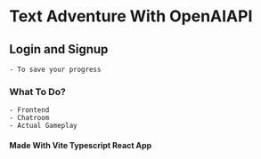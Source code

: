 # Text Adventure With OpenAIAPI
## Login and Signup
    - To save your progress

### What To Do?
    - Frontend
    - Chatroom
    - Actual Gameplay


#### Made With Vite Typescript React App
